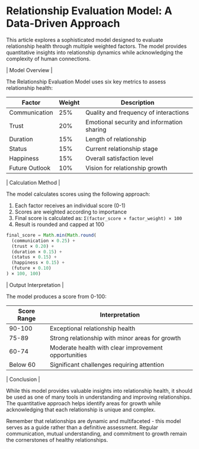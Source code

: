 # Relationship Evaluation Model: A Data-Driven Approach

This article explores a sophisticated model designed to evaluate relationship health through multiple weighted factors. The model provides quantitative insights into relationship dynamics while acknowledging the complexity of human connections.


| Model Overview |

The Relationship Evaluation Model uses six key metrics to assess relationship health:

| Factor | Weight | Description |
|--------|---------|-------------|
| Communication | 25% | Quality and frequency of interactions |
| Trust | 20% | Emotional security and information sharing |
| Duration | 15% | Length of relationship |
| Status | 15% | Current relationship stage |
| Happiness | 15% | Overall satisfaction level |
| Future Outlook | 10% | Vision for relationship growth |


| Calculation Method |

The model calculates scores using the following approach:

1. Each factor receives an individual score (0-1)
2. Scores are weighted according to importance
3. Final score is calculated as: `Σ(factor_score × factor_weight) × 100`
4. Result is rounded and capped at 100

```javascript
final_score = Math.min(Math.round(
  (communication × 0.25) +
  (trust × 0.20) +
  (duration × 0.15) +
  (status × 0.15) +
  (happiness × 0.15) +
  (future × 0.10)
) × 100, 100)
```


| Output Interpretation |

The model produces a score from 0-100:

| Score Range | Interpretation |
|-------------|----------------|
| 90-100 | Exceptional relationship health |
| 75-89 | Strong relationship with minor areas for growth |
| 60-74 | Moderate health with clear improvement opportunities |
| Below 60 | Significant challenges requiring attention |


| Conclusion |

While this model provides valuable insights into relationship health, it should be used as one of many tools in understanding and improving relationships. The quantitative approach helps identify areas for growth while acknowledging that each relationship is unique and complex.


Remember that relationships are dynamic and multifaceted - this model serves as a guide rather than a definitive assessment. Regular communication, mutual understanding, and commitment to growth remain the cornerstones of healthy relationships.